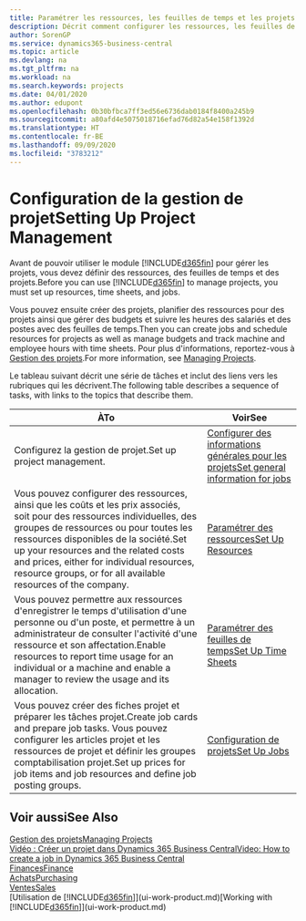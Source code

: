 ```yaml
---
title: Paramétrer les ressources, les feuilles de temps et les projets| Microsoft Docs
description: Décrit comment configurer les ressources, les feuilles de temps et les projets pour la gestion des projets.
author: SorenGP
ms.service: dynamics365-business-central
ms.topic: article
ms.devlang: na
ms.tgt_pltfrm: na
ms.workload: na
ms.search.keywords: projects
ms.date: 04/01/2020
ms.author: edupont
ms.openlocfilehash: 0b30bfbca7ff3ed56e6736dab0184f8400a245b9
ms.sourcegitcommit: a80afd4e5075018716efad76d82a54e158f1392d
ms.translationtype: HT
ms.contentlocale: fr-BE
ms.lasthandoff: 09/09/2020
ms.locfileid: "3783212"
---
```

# <a name="setting-up-project-management"></a><span data-ttu-id="fdba9-103">Configuration de la gestion de projet</span><span class="sxs-lookup"><span data-stu-id="fdba9-103">Setting Up Project Management</span></span>
<span data-ttu-id="fdba9-104">Avant de pouvoir utiliser le module [!INCLUDE[d365fin](includes/d365fin_md.md)] pour gérer les projets, vous devez définir des ressources, des feuilles de temps et des projets.</span><span class="sxs-lookup"><span data-stu-id="fdba9-104">Before you can use [!INCLUDE[d365fin](includes/d365fin_md.md)] to manage projects, you must set up resources, time sheets, and jobs.</span></span>

<span data-ttu-id="fdba9-105">Vous pouvez ensuite créer des projets, planifier des ressources pour des projets ainsi que gérer des budgets et suivre les heures des salariés et des postes avec des feuilles de temps.</span><span class="sxs-lookup"><span data-stu-id="fdba9-105">Then you can create jobs and schedule resources for projects as well as manage budgets and track machine and employee hours with time sheets.</span></span> <span data-ttu-id="fdba9-106">Pour plus d'informations, reportez-vous à [Gestion des projets](projects-manage-projects.md).</span><span class="sxs-lookup"><span data-stu-id="fdba9-106">For more information, see [Managing Projects](projects-manage-projects.md).</span></span>  

<span data-ttu-id="fdba9-107">Le tableau suivant décrit une série de tâches et inclut des liens vers les rubriques qui les décrivent.</span><span class="sxs-lookup"><span data-stu-id="fdba9-107">The following table describes a sequence of tasks, with links to the topics that describe them.</span></span>

| <span data-ttu-id="fdba9-108">À</span><span class="sxs-lookup"><span data-stu-id="fdba9-108">To</span></span> | <span data-ttu-id="fdba9-109">Voir</span><span class="sxs-lookup"><span data-stu-id="fdba9-109">See</span></span> |
| --- | --- |
| <span data-ttu-id="fdba9-110">Configurez la gestion de projet.</span><span class="sxs-lookup"><span data-stu-id="fdba9-110">Set up project management.</span></span>|[<span data-ttu-id="fdba9-111">Configurer des informations générales pour les projets</span><span class="sxs-lookup"><span data-stu-id="fdba9-111">Set general information for jobs</span></span>](projects-how-setup-jobs.md#to-set-general-information-for-jobs)|
| <span data-ttu-id="fdba9-112">Vous pouvez configurer des ressources, ainsi que les coûts et les prix associés, soit pour des ressources individuelles, des groupes de ressources ou pour toutes les ressources disponibles de la société.</span><span class="sxs-lookup"><span data-stu-id="fdba9-112">Set up your resources and the related costs and prices, either for individual resources, resource groups, or for all available resources of the company.</span></span> |[<span data-ttu-id="fdba9-113">Paramétrer des ressources</span><span class="sxs-lookup"><span data-stu-id="fdba9-113">Set Up Resources</span></span>](projects-how-setup-resources.md) |
| <span data-ttu-id="fdba9-114">Vous pouvez permettre aux ressources d'enregistrer le temps d'utilisation d'une personne ou d'un poste, et permettre à un administrateur de consulter l'activité d'une ressource et son affectation.</span><span class="sxs-lookup"><span data-stu-id="fdba9-114">Enable resources to report time usage for an individual or a machine and enable a manager to review the usage and its allocation.</span></span> |[<span data-ttu-id="fdba9-115">Paramétrer des feuilles de temps</span><span class="sxs-lookup"><span data-stu-id="fdba9-115">Set Up Time Sheets</span></span>](projects-how-setup-time-sheets.md) |
| <span data-ttu-id="fdba9-116">Vous pouvez créer des fiches projet et préparer les tâches projet.</span><span class="sxs-lookup"><span data-stu-id="fdba9-116">Create job cards and prepare job tasks.</span></span> <span data-ttu-id="fdba9-117">Vous pouvez configurer les articles projet et les ressources de projet et définir les groupes comptabilisation projet.</span><span class="sxs-lookup"><span data-stu-id="fdba9-117">Set up prices for job items and job resources and define job posting groups.</span></span> |[<span data-ttu-id="fdba9-118">Configuration de projets</span><span class="sxs-lookup"><span data-stu-id="fdba9-118">Set Up Jobs</span></span>](projects-how-setup-jobs.md) |

## <a name="see-also"></a><span data-ttu-id="fdba9-119">Voir aussi</span><span class="sxs-lookup"><span data-stu-id="fdba9-119">See Also</span></span>

[<span data-ttu-id="fdba9-120">Gestion des projets</span><span class="sxs-lookup"><span data-stu-id="fdba9-120">Managing Projects</span></span>](projects-manage-projects.md)  
[<span data-ttu-id="fdba9-121">Vidéo : Créer un projet dans Dynamics 365 Business Central</span><span class="sxs-lookup"><span data-stu-id="fdba9-121">Video: How to create a job in Dynamics 365 Business Central</span></span>](https://www.youtube.com/watch?v=VqaPWr7BWmw)  
[<span data-ttu-id="fdba9-122">Finances</span><span class="sxs-lookup"><span data-stu-id="fdba9-122">Finance</span></span>](finance.md)  
[<span data-ttu-id="fdba9-123">Achats</span><span class="sxs-lookup"><span data-stu-id="fdba9-123">Purchasing</span></span>](purchasing-manage-purchasing.md)  
[<span data-ttu-id="fdba9-124">Ventes</span><span class="sxs-lookup"><span data-stu-id="fdba9-124">Sales</span></span>](sales-manage-sales.md)  
<span data-ttu-id="fdba9-125">[Utilisation de [!INCLUDE[d365fin](includes/d365fin_md.md)]](ui-work-product.md)</span><span class="sxs-lookup"><span data-stu-id="fdba9-125">[Working with [!INCLUDE[d365fin](includes/d365fin_md.md)]](ui-work-product.md)</span></span>  
